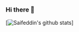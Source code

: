 ### Hi there 👋

<!--
**saifeddin1/saifeddin1** is a ✨ _special_ ✨ repository because its `README.md` (this file) appears on your GitHub profile.

Here are some ideas to get you started:

- 🔭 I’m currently working on ...
- 🌱 I’m currently learning ...
- 👯 I’m looking to collaborate on ...
- 🤔 I’m looking for help with ...
- 💬 Ask me about ...
- 📫 How to reach me: ...
- 😄 Pronouns: ...
- ⚡ Fun fact: ...
-->
[![Saifeddin's github stats](https://github-readme-stats.vercel.app/api?username=saifeddin1&hide=stars,issues&count_private=true&show_icons=true&theme=radical)]
